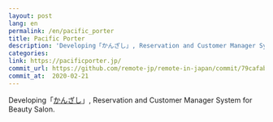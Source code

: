 ```yaml
---
layout: post
lang: en
permalink: /en/pacific_porter
title: Pacific Porter
description: 'Developing「かんざし」, Reservation and Customer Manager System for Beauty Salon.'
categories: 
link: https://pacificporter.jp/
commit_url: https://github.com/remote-jp/remote-in-japan/commit/79cafab0e3d6fe36889fb880dbaae4ba9e7ac68f
commit_at:  2020-02-21
---
```


<p>Developing「<a href="https://kanzashi.com/">かんざし</a>」, Reservation and Customer Manager System for Beauty Salon.</p>
